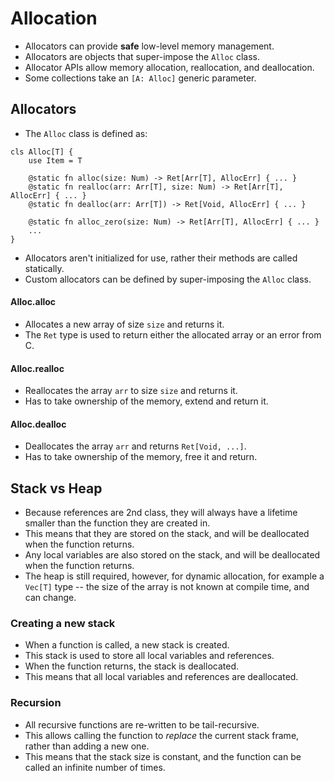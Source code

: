 # Allocation
- Allocators can provide **safe** low-level memory management.
- Allocators are objects that super-impose the `Alloc` class.
- Allocator APIs allow memory allocation, reallocation, and deallocation.
- Some collections take an `[A: Alloc]` generic parameter.

## Allocators
- The `Alloc` class is defined as:
```s++
cls Alloc[T] {
    use Item = T

    @static fn alloc(size: Num) -> Ret[Arr[T], AllocErr] { ... }
    @static fn realloc(arr: Arr[T], size: Num) -> Ret[Arr[T], AllocErr] { ... }
    @static fn dealloc(arr: Arr[T]) -> Ret[Void, AllocErr] { ... }
    
    @static fn alloc_zero(size: Num) -> Ret[Arr[T], AllocErr] { ... }
    ...
}
```
- Allocators aren't initialized for use, rather their methods are called statically.
- Custom allocators can be defined by super-imposing the `Alloc` class.

#### Alloc.alloc
- Allocates a new array of size `size` and returns it.
- The `Ret` type is used to return either the allocated array or an error from C.

#### Alloc.realloc
- Reallocates the array `arr` to size `size` and returns it.
- Has to take ownership of the memory, extend and return it.

#### Alloc.dealloc
- Deallocates the array `arr` and returns `Ret[Void, ...]`.
- Has to take ownership of the memory, free it and return.

## Stack vs Heap
- Because references are 2nd class, they will always have a lifetime smaller than the function they are created in.
- This means that they are stored on the stack, and will be deallocated when the function returns.
- Any local variables are also stored on the stack, and will be deallocated when the function returns.
- The heap is still required, however, for dynamic allocation, for example a `Vec[T]` type -- the size of the array is not known at compile time, and can change.

### Creating a new stack
- When a function is called, a new stack is created.
- This stack is used to store all local variables and references.
- When the function returns, the stack is deallocated.
- This means that all local variables and references are deallocated.

### Recursion
- All recursive functions are re-written to be tail-recursive.
- This allows calling the function to _replace_ the current stack frame, rather than adding a new one.
- This means that the stack size is constant, and the function can be called an infinite number of times.